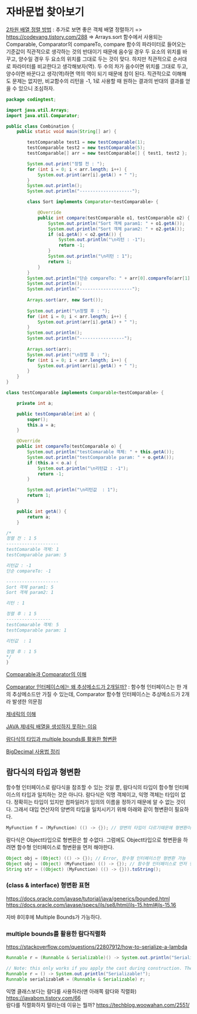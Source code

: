 # 자바문법 찾아보기 

[2차원 배열 정렬 방법](https://gre-eny.tistory.com/m/2) : 추가로 보면 좋은 객체 배열 정렬하기 => https://codevang.tistory.com/288 => Arrays.sort 함수에서 사용되는 Comparable, Comparator의 compareTo, compare 함수의 파라미터로 들어오는 기준값이 직관적으로 생각하는 것의 반대이기 때문에 음수일 경우 두 요소의 위치를 바꾸고, 양수일 경우 두 요소의 위치를 그대로 두는 것이 맞다. 하지만 직관적으로 순서대로 파라미터를 비교한다고 생각해보자(역). 두 수의 차가 음수이면 위치를 그대로 두고, 양수이면 바꾼다고 생각(역)하면 역의 역이 되기 때문에 참이 된다. 직관적으로 이해해도 문제는 없지만, 비교함수의 리턴을 -1, 1로 사용할 때 원하는 결과의 반대의 결과를 얻을 수 있으니 조심하자. 
```java 
package codingtest;

import java.util.Arrays;
import java.util.Comparator;

public class Combination {
	public static void main(String[] ar) {

		testComparable test1 = new testComparable(1);
		testComparable test2 = new testComparable(5);
		testComparable[] arr = new testComparable[] { test1, test2 };

		System.out.print("정렬 전 : ");
		for (int i = 0; i < arr.length; i++) {
			System.out.print(arr[i].getA() + " ");
		}
		System.out.println();
		System.out.println("--------------------");

		class Sort implements Comparator<testComparable> {

			@Override
			public int compare(testComparable o1, testComparable o2) {
				System.out.println("Sort 객체 param1: " + o1.getA());
				System.out.println("Sort 객체 param2: " + o2.getA());
				if (o1.getA() < o2.getA()) {
					System.out.println("\n리턴 : -1");
					return -1;
				}
				System.out.println("\n리턴 : 1");
				return 1;
			}
		}
		System.out.println("단순 compareTo: " + arr[0].compareTo(arr[1]));
		System.out.println();
		System.out.println("--------------------");
		
		Arrays.sort(arr, new Sort());
	
		System.out.print("\n정렬 후 : ");
		for (int i = 0; i < arr.length; i++) {
			System.out.print(arr[i].getA() + " ");
		}
		System.out.println();
		System.out.println("-----------------");
		
		Arrays.sort(arr);
		System.out.print("\n정렬 후 : ");
		for (int i = 0; i < arr.length; i++) {
			System.out.print(arr[i].getA() + " ");
		}
	}
}

class testComparable implements Comparable<testComparable> {

	private int a;

	public testComparable(int a) {
		super();
		this.a = a;
	}

	@Override
	public int compareTo(testComparable o) {
		System.out.println("testComarable 객체: " + this.getA());
		System.out.println("testComparable param: " + o.getA());
		if (this.a < o.a) {
			System.out.println("\n리턴값 : -1");
			return -1;
		}

		System.out.println("\n리턴값  : 1");
		return 1;
	}

	public int getA() {
		return a;
	}

/*
정렬 전 : 1 5 
--------------------
testComarable 객체: 1
testComparable param: 5

리턴값 : -1
단순 compareTo: -1

--------------------
Sort 객체 param1: 5
Sort 객체 param2: 1

리턴 : 1

정렬 후 : 1 5 
-----------------
testComarable 객체: 5
testComparable param: 1

리턴값  : 1

정렬 후 : 1 5 
*/
}
```


[Comparable과 Comparator의 이해](https://st-lab.tistory.com/243)

[Comparator 인터페이스에는 왜 추상메소드가 2개일까?](https://mkyong.com/java8/is-comparator-a-function-interface-but-it-has-two-abstract-methods/) :
함수형 인터페이스는 한 개의 추상메소드만 가질 수 있는데, Comparator 함수형 인터페이스는 추상메소드가 2개라 발생한 의문점

[제네릭의 이해](https://st-lab.tistory.com/153)

[JAVA 제네릭 배열을 생성하지 못하는 이유](https://pompitzz.github.io/blog/Java/whyCantCreateGenericsArray.html#%E1%84%92%E1%85%A7%E1%86%BC%E1%84%87%E1%85%A7%E1%86%AB%E1%84%92%E1%85%A1%E1%86%AB-%E1%84%8B%E1%85%B5%E1%84%8B%E1%85%AD%E1%86%BC%E1%84%92%E1%85%A1%E1%84%80%E1%85%B5)
 
[람다식의 타입과 multiple bounds를 활용한 형변환](#람다식의-타입과-형변환)  

[BigDecimal 사용법 정리](https://jsonobject.tistory.com/466) 


## 람다식의 타입과 형변환 

함수형 인터페이스로 람다식을 참조할 수 있는 것일 뿐, 람다식의 타입이 함수형 인터페이스의 타입과 일치하는 것은 아니다. 람다식은 익명 객체이고, 익명 객체는 타입이 없다. 정확히는 타입이 있지만 컴파일러가 임의의 이름을 정하기 때문에 알 수 없는 것이다. 그래서 대입 연산자의 양변의 타입을 일치시키기 위해 아래와 같이 형변환이 필요하다.

```java
MyFunction f = (MyFunction) (() -> {}); // 양변의 타입이 다르기때문에 형변환이 필요, 형변환 생략가능
```

람다식은 Object타입으로 형변환은 할 수없다. 그럼에도 Object타입으로 형변환을 하려면 함수형 인터페이스로 형변환을 먼저 해야한다.

```java 
Object obj = (Object) (() -> {}); // Error, 함수형 인터페이스만 형변환 가능
Object obj = (Object) (MyFunction) (() -> {}); // 함수형 인터페이스로 먼저 형변환, Object타입으로 다시 형변환
String str = ((Object) (MyFunction) (() -> {})).toString();
```

### (class & interface) 형변환 표현
https://docs.oracle.com/javase/tutorial/java/generics/bounded.html  
https://docs.oracle.com/javase/specs/jls/se8/html/jls-15.html#jls-15.16 

자바 8이후에 Multiple Bounds가 가능하다. 

### multiple bounds를 활용한 람다직렬화
https://stackoverflow.com/questions/22807912/how-to-serialize-a-lambda

```java 
Runnable r = (Runnable & Serializable)() -> System.out.println("Serializable!");

// Note: this only works if you apply the cast during construction. The following will throw a ClassCastException: 
Runnable r = () -> System.out.println("Serializable!"); 
Runnable serializableR = (Runnable & Serializable) r;
```

익명 클래스보다는 람다를 사용하라(맨 아래쪽 람다와 직렬화) https://javabom.tistory.com/66   
람다를 직렬화하지 말라는데 이유는 뭘까? https://techblog.woowahan.com/2551/